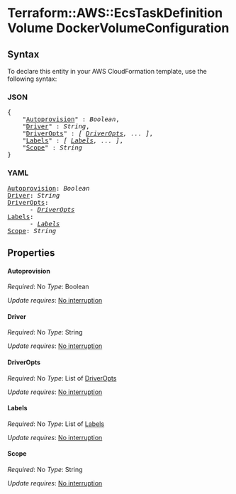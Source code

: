 # Terraform::AWS::EcsTaskDefinition Volume DockerVolumeConfiguration

## Syntax

To declare this entity in your AWS CloudFormation template, use the following syntax:

### JSON

<pre>
{
    "<a href="#autoprovision" title="Autoprovision">Autoprovision</a>" : <i>Boolean</i>,
    "<a href="#driver" title="Driver">Driver</a>" : <i>String</i>,
    "<a href="#driveropts" title="DriverOpts">DriverOpts</a>" : <i>[ <a href="volume-dockervolumeconfiguration-driveropts.md">DriverOpts</a>, ... ]</i>,
    "<a href="#labels" title="Labels">Labels</a>" : <i>[ <a href="volume-dockervolumeconfiguration-labels.md">Labels</a>, ... ]</i>,
    "<a href="#scope" title="Scope">Scope</a>" : <i>String</i>
}
</pre>

### YAML

<pre>
<a href="#autoprovision" title="Autoprovision">Autoprovision</a>: <i>Boolean</i>
<a href="#driver" title="Driver">Driver</a>: <i>String</i>
<a href="#driveropts" title="DriverOpts">DriverOpts</a>: <i>
      - <a href="volume-dockervolumeconfiguration-driveropts.md">DriverOpts</a></i>
<a href="#labels" title="Labels">Labels</a>: <i>
      - <a href="volume-dockervolumeconfiguration-labels.md">Labels</a></i>
<a href="#scope" title="Scope">Scope</a>: <i>String</i>
</pre>

## Properties

#### Autoprovision

_Required_: No
_Type_: Boolean

_Update requires_: [No interruption](https://docs.aws.amazon.com/AWSCloudFormation/latest/UserGuide/using-cfn-updating-stacks-update-behaviors.html#update-no-interrupt)

#### Driver

_Required_: No
_Type_: String

_Update requires_: [No interruption](https://docs.aws.amazon.com/AWSCloudFormation/latest/UserGuide/using-cfn-updating-stacks-update-behaviors.html#update-no-interrupt)

#### DriverOpts

_Required_: No
_Type_: List of <a href="volume-dockervolumeconfiguration-driveropts.md">DriverOpts</a>

_Update requires_: [No interruption](https://docs.aws.amazon.com/AWSCloudFormation/latest/UserGuide/using-cfn-updating-stacks-update-behaviors.html#update-no-interrupt)

#### Labels

_Required_: No
_Type_: List of <a href="volume-dockervolumeconfiguration-labels.md">Labels</a>

_Update requires_: [No interruption](https://docs.aws.amazon.com/AWSCloudFormation/latest/UserGuide/using-cfn-updating-stacks-update-behaviors.html#update-no-interrupt)

#### Scope

_Required_: No
_Type_: String

_Update requires_: [No interruption](https://docs.aws.amazon.com/AWSCloudFormation/latest/UserGuide/using-cfn-updating-stacks-update-behaviors.html#update-no-interrupt)

